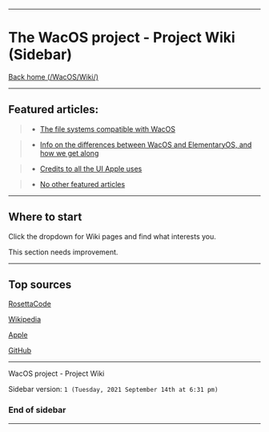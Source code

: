 
***

# The WacOS project - Project Wiki (Sidebar)

[Back home (/WacOS/Wiki/)](https://github.com/seanpm2001/WacOS/wiki/)

***

## Featured articles:

> * [The file systems compatible with WacOS](https://github.com/seanpm2001/WacOS/wiki/Default_File_Systems)

> * [Info on the differences between WacOS and ElementaryOS, and how we get along](https://github.com/seanpm2001/WacOS/wiki/ElementaryOS)

> * [Credits to all the UI Apple uses](https://github.com/seanpm2001/WacOS/wiki/ImageCredits(Apple))

> * [No other featured articles](https://seanpm2001/WacOS/wiki/)

***

## Where to start

Click the dropdown for Wiki pages and find what interests you.

This section needs improvement.

***

## Top sources

[RosettaCode](http://rosettacode.org/wiki/Rosetta_Code/)

[Wikipedia](https://www.wikipedia.org/)

[Apple](https://www.apple.com/)

[GitHub](https://github.com/)

***

WacOS project - Project Wiki

Sidebar version: `1 (Tuesday, 2021 September 14th at 6:31 pm)`

### End of sidebar

***


